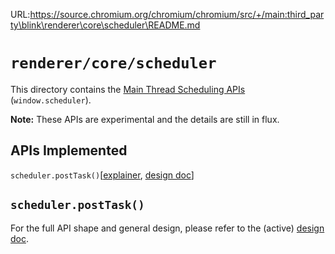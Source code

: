 URL:https://source.chromium.org/chromium/chromium/src/+/main:third_party\blink\renderer\core\scheduler\README.md
# `renderer/core/scheduler`

This directory contains the [Main Thread Scheduling
APIs](https://github.com/WICG/main-thread-scheduling) (`window.scheduler`).

**Note:** These APIs are experimental and the details are still in flux.

## APIs Implemented

`scheduler.postTask()`[[explainer](https://github.com/WICG/main-thread-scheduling/blob/master/PrioritizedPostTask.md), [design doc](https://docs.google.com/document/d/1Apz-SD-pOagGeyWxIpgOi0ARNkrCrELhPdm18eeu9tw)]

## `scheduler.postTask()`

For the full API shape and general design, please refer to the (active)
[design doc](https://docs.google.com/document/d/1Apz-SD-pOagGeyWxIpgOi0ARNkrCrELhPdm18eeu9tw).
